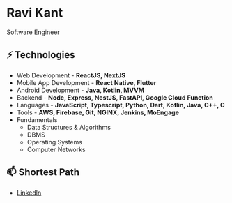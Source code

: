 # Ravi Kant
Software Engineer 

<!--# About
- Devloping Front End for mobile and web platforms [@Rupifi](https://github.com/rupifi)-->

## ⚡ Technologies
- Web Development - **ReactJS, NextJS**
- Mobile App Development - **React Native, Flutter**
- Android Development - **Java, Kotlin, MVVM**
- Backend - **Node, Express, NestJS, FastAPI,  Google Cloud Function**
- Languages - **JavaScript, Typescript, Python, Dart, Kotlin, Java, C++, C**
- Tools - **AWS, Firebase, Git, NGINX, Jenkins, MoEngage**
- Fundamentals
  - Data Structures & Algorithms
  - DBMS
  - Operating Systems
  - Computer Networks

## 📫 Shortest Path
- [LinkedIn](https://www.linkedin.com/in/ravikaant/)

<!-- ![trophy](https://github-profile-trophy.vercel.app/?username=ravikaant&no-bg=true&row=1&column=6&no-frame=true&margin-w=15&margin-h=15&theme=gruvbox) -->


<!--
**kavirant/kavirant** is a ✨ _special_ ✨ repository because its `README.md` (this file) appears on your GitHub profile.

Here are some ideas to get you started:

- 🔭 I’m currently working on ...
- 🌱 I’m currently learning ...
- 👯 I’m looking to collaborate on ...
- 🤔 I’m looking for help with ...
- 💬 Ask me about ...
- 📫 How to reach me: ...
- 😄 Pronouns: ...
- ⚡ Fun fact: ...
-->
